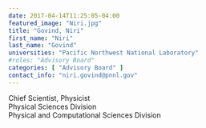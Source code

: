 ```yaml
---
date: 2017-04-14T11:25:05-04:00
featured_image: "Niri.jpg"
title: "Govind, Niri"
first_name: "Niri"
last_name: "Govind"
universities: "Pacific Northwest National Laboratory"
#roles: "Advisory Board"
categories: [ "Advisory Board" ]
contact_info: "niri.govind@pnnl.gov"
---
```


Chief Scientist, Physicist\
Physical Sciences Division\
Physical and Computational Sciences Division





